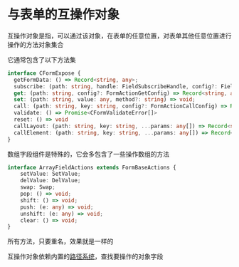 # 与表单的互操作对象

互操作对象是指，可以通过该对象，在表单的任意位置，对表单其他任意位置进行操作的方法对象集合

它通常包含了以下方法集

```ts
interface CFormExpose {
  getFormData: () => Record<string, any>;
  subscribe: (path: string, handle: FieldSubscribeHandle, config?: FieldSubscribeConfig) => () => void;
  get: (path: string, config?: FormActionGetConfig) => Record<string, any>[];
  set: (path: string, value: any, method?: string) => void;
  call: (path: string, key: string, config?: FormActionCallConfig) => Record<string, any>;
  validate: () => Promise<CFormValidateError[]>
  reset: () => void
  callLayout: (path: string, key: string, ...params: any[]) => Record<string, any>
  callElement: (path: string, key: string, ...params: any[]) => Record<string, any>
}
```

数组字段组件是特殊的，它会多包含了一些操作数组的方法

```ts
interface ArrayFieldActions extends FormBaseActions {
    setValue: SetValue;
    delValue: DelValue;
    swap: Swap;
    pop: () => void;
    shift: () => void;
    push: (e: any) => void;
    unshift: (e: any) => void;
    clear: () => void;
}
```

所有方法，只要重名，效果就是一样的

互操作对象依赖内置的[路径系统](./path)，查找要操作的对象字段



